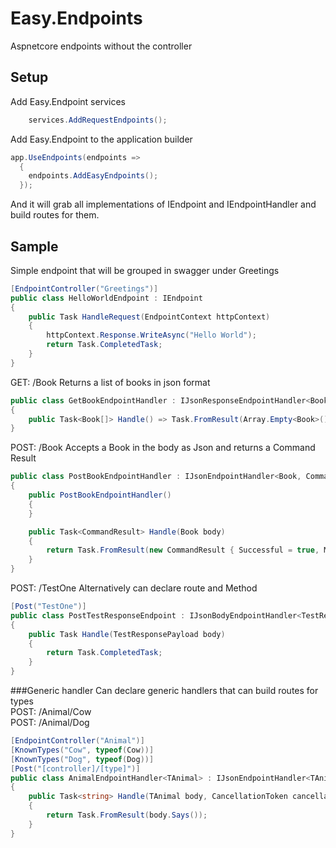 # Easy.Endpoints
Aspnetcore endpoints without the controller

## Setup
Add Easy.Endpoint services  
```csharp
    services.AddRequestEndpoints();
```
Add Easy.Endpoint to the application builder  
```csharp
app.UseEndpoints(endpoints =>  
  {  
    endpoints.AddEasyEndpoints();  
  });
```

And it will grab all implementations of IEndpoint and IEndpointHandler and build routes for them.

## Sample
Simple endpoint that will be grouped in swagger under Greetings  
```csharp
[EndpointController("Greetings")]  
public class HelloWorldEndpoint : IEndpoint  
{  
    public Task HandleRequest(EndpointContext httpContext)  
    {  
        httpContext.Response.WriteAsync("Hello World");  
        return Task.CompletedTask;  
    }  
}
```
GET: /Book
Returns a list of books in json format
```csharp
public class GetBookEndpointHandler : IJsonResponseEndpointHandler<Book[]>
{
    public Task<Book[]> Handle() => Task.FromResult(Array.Empty<Book>());
}
```

POST: /Book
Accepts a Book in the body as Json and returns a Command Result
```csharp
public class PostBookEndpointHandler : IJsonEndpointHandler<Book, CommandResult>
{
    public PostBookEndpointHandler()
    {            
    }

    public Task<CommandResult> Handle(Book body)
    {
        return Task.FromResult(new CommandResult { Successful = true, Message = "Yay!" });
    }
}
```
POST: /TestOne
Alternatively can declare route and Method
```csharp
[Post("TestOne")]
public class PostTestResponseEndpoint : IJsonBodyEndpointHandler<TestResponsePayload>
{
    public Task Handle(TestResponsePayload body)
    {
        return Task.CompletedTask;
    }
}
```

###Generic handler
Can declare generic handlers that can build routes for types  
POST: /Animal/Cow  
POST: /Animal/Dog  
```csharp
[EndpointController("Animal")]
[KnownTypes("Cow", typeof(Cow))]
[KnownTypes("Dog", typeof(Dog))]
[Post("[controller]/[type]")]
public class AnimalEndpointHandler<TAnimal> : IJsonEndpointHandler<TAnimal, string> where TAnimal : IAnimal
{
    public Task<string> Handle(TAnimal body, CancellationToken cancellationToken)
    {
        return Task.FromResult(body.Says());
    }
}
```
